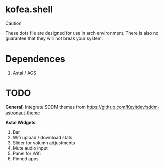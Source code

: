 # kofea.shell

> [!CAUTION]
> These dots file are designed for use in arch environment.
> There is also no guarantee that they will not break your system.

# Dependences
1. Astal / AGS

# TODO
**General**)
Integrate SDDM themes from https://github.com/Keyitdev/sddm-astronaut-theme

**Astal Widgets**

1. Bar
  1. Wifi upload / download stats
  2. Slider for volumn adjustments
  3. Mute audio input
  4. Panel for Wifi
  5. Pinned apps
